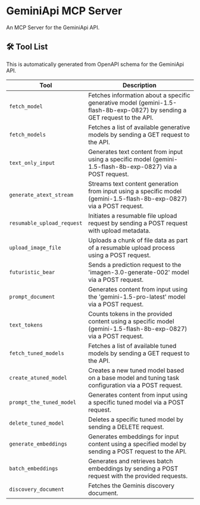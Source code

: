 # GeminiApi MCP Server

An MCP Server for the GeminiApi API.

## 🛠️ Tool List

This is automatically generated from OpenAPI schema for the GeminiApi API.


| Tool | Description |
|------|-------------|
| `fetch_model` | Fetches information about a specific generative model (gemini-1.5-flash-8b-exp-0827) by sending a GET request to the API. |
| `fetch_models` | Fetches a list of available generative models by sending a GET request to the API. |
| `text_only_input` | Generates text content from input using a specific model (gemini-1.5-flash-8b-exp-0827) via a POST request. |
| `generate_atext_stream` | Streams text content generation from input using a specific model (gemini-1.5-flash-8b-exp-0827) via a POST request. |
| `resumable_upload_request` | Initiates a resumable file upload request by sending a POST request with upload metadata. |
| `upload_image_file` | Uploads a chunk of file data as part of a resumable upload process using a POST request. |
| `futuristic_bear` | Sends a prediction request to the 'imagen-3.0-generate-002' model via a POST request. |
| `prompt_document` | Generates content from input using the 'gemini-1.5-pro-latest' model via a POST request. |
| `text_tokens` | Counts tokens in the provided content using a specific model (gemini-1.5-flash-8b-exp-0827) via a POST request. |
| `fetch_tuned_models` | Fetches a list of available tuned models by sending a GET request to the API. |
| `create_atuned_model` | Creates a new tuned model based on a base model and tuning task configuration via a POST request. |
| `prompt_the_tuned_model` | Generates content from input using a specific tuned model via a POST request. |
| `delete_tuned_model` | Deletes a specific tuned model by sending a DELETE request. |
| `generate_embeddings` | Generates embeddings for input content using a specified model by sending a POST request to the API. |
| `batch_embeddings` | Generates and retrieves batch embeddings by sending a POST request with the provided requests. |
| `discovery_document` | Fetches the Geminis discovery document. |
